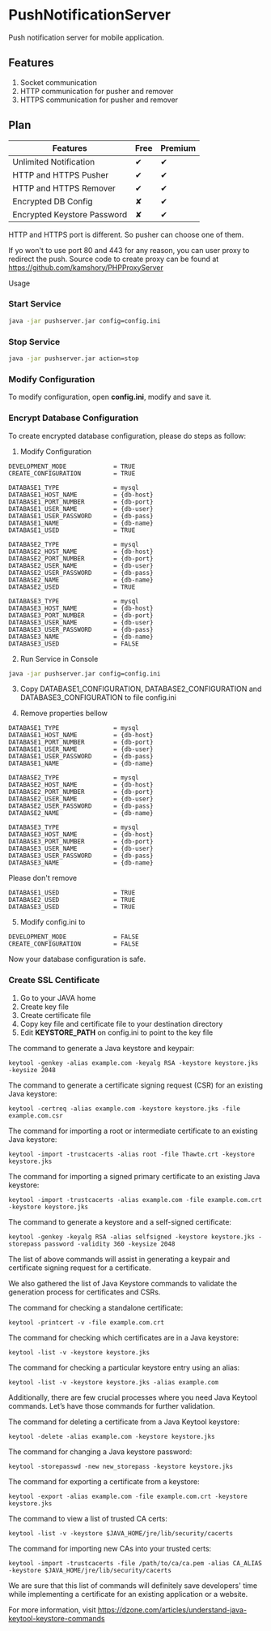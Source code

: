 # PushNotificationServer
Push notification server for mobile application.

## Features
1. Socket communication
2. HTTP communication for pusher and remover
3. HTTPS communication for pusher and remover

## Plan

| Features                    | Free | Premium |
|-----------------------------|------|---------|
| Unlimited Notification      |   ✔  |    ✔    |
| HTTP and HTTPS Pusher       |   ✔  |    ✔    |
| HTTP and HTTPS Remover      |   ✔  |    ✔    |
| Encrypted DB Config         |   ✘  |    ✔    |
| Encrypted Keystore Password |   ✘  |    ✔    |

HTTP and HTTPS port is different. So pusher can choose one of them.

If yo won't to use port 80 and 443 for any reason, you can user proxy to redirect the push. Source code to create proxy can be found at 
https://github.com/kamshory/PHPProxyServer

Usage

### Start Service

```bash
java -jar pushserver.jar config=config.ini
```

### Stop Service

```bash
java -jar pushserver.jar action=stop
```

### Modify Configuration

To modify configuration, open **config.ini**, modify and save it.

### Encrypt Database Configuration

To create encrypted database configuration, please do steps as follow:

1. Modify Configuration

```
DEVELOPMENT_MODE             = TRUE
CREATE_CONFIGURATION         = TRUE

DATABASE1_TYPE               = mysql
DATABASE1_HOST_NAME          = {db-host}
DATABASE1_PORT_NUMBER        = {db-port}
DATABASE1_USER_NAME          = {db-user}
DATABASE1_USER_PASSWORD      = {db-pass}
DATABASE1_NAME               = {db-name}
DATABASE1_USED               = TRUE

DATABASE2_TYPE               = mysql
DATABASE2_HOST_NAME          = {db-host}
DATABASE2_PORT_NUMBER        = {db-port}
DATABASE2_USER_NAME          = {db-user}
DATABASE2_USER_PASSWORD      = {db-pass}
DATABASE2_NAME               = {db-name}
DATABASE2_USED               = TRUE

DATABASE3_TYPE               = mysql
DATABASE3_HOST_NAME          = {db-host}
DATABASE3_PORT_NUMBER        = {db-port}
DATABASE3_USER_NAME          = {db-user}
DATABASE3_USER_PASSWORD      = {db-pass}
DATABASE3_NAME               = {db-name}
DATABASE3_USED               = FALSE
```

2. Run Service in Console

```bash
java -jar pushserver.jar config=config.ini
```

3. Copy DATABASE1_CONFIGURATION, DATABASE2_CONFIGURATION and DATABASE3_CONFIGURATION to file config.ini

4. Remove properties bellow

```
DATABASE1_TYPE               = mysql
DATABASE1_HOST_NAME          = {db-host}
DATABASE1_PORT_NUMBER        = {db-port}
DATABASE1_USER_NAME          = {db-user}
DATABASE1_USER_PASSWORD      = {db-pass}
DATABASE1_NAME               = {db-name}

DATABASE2_TYPE               = mysql
DATABASE2_HOST_NAME          = {db-host}
DATABASE2_PORT_NUMBER        = {db-port}
DATABASE2_USER_NAME          = {db-user}
DATABASE2_USER_PASSWORD      = {db-pass}
DATABASE2_NAME               = {db-name}

DATABASE3_TYPE               = mysql
DATABASE3_HOST_NAME          = {db-host}
DATABASE3_PORT_NUMBER        = {db-port}
DATABASE3_USER_NAME          = {db-user}
DATABASE3_USER_PASSWORD      = {db-pass}
DATABASE3_NAME               = {db-name}
```

Please don't remove

```
DATABASE1_USED               = TRUE
DATABASE2_USED               = TRUE
DATABASE3_USED               = TRUE
```
5. Modify config.ini to
```
DEVELOPMENT_MODE             = FALSE
CREATE_CONFIGURATION         = FALSE
```

Now your database configuration is safe.

### Create SSL Centificate

1. Go to your JAVA home
2. Create key file
3. Create certificate file
4. Copy key file and certificate file to your destination directory
5. Edit **KEYSTORE_PATH** on config.ini to point to the key file

The command to generate a Java keystore and keypair:

```
keytool -genkey -alias example.com -keyalg RSA -keystore keystore.jks -keysize 2048
```

The command to generate a certificate signing request (CSR) for an existing Java keystore:

```
keytool -certreq -alias example.com -keystore keystore.jks -file example.com.csr
```

The command for importing a root or intermediate certificate to an existing Java keystore:

```
keytool -import -trustcacerts -alias root -file Thawte.crt -keystore keystore.jks
```

The command for importing a signed primary certificate to an existing Java keystore:

```
keytool -import -trustcacerts -alias example.com -file example.com.crt -keystore keystore.jks
```

The command to generate a keystore and a self-signed certificate:

```
keytool -genkey -keyalg RSA -alias selfsigned -keystore keystore.jks -storepass password -validity 360 -keysize 2048
```

The list of above commands will assist in generating a keypair and certificate signing request for a certificate.

We also gathered the list of Java Keystore commands to validate the generation process for certificates and CSRs.

The command for checking a standalone certificate:

```
keytool -printcert -v -file example.com.crt
```

The command for checking which certificates are in a Java keystore:

```
keytool -list -v -keystore keystore.jks
```

The command for checking a particular keystore entry using an alias:

```
keytool -list -v -keystore keystore.jks -alias example.com
```

Additionally, there are few crucial processes where you need Java Keytool commands. Let’s have those commands for further validation.

The command for deleting a certificate from a Java Keytool keystore:

```
keytool -delete -alias example.com -keystore keystore.jks
```

The command for changing a Java keystore password:

```
keytool -storepasswd -new new_storepass -keystore keystore.jks
```

The command for exporting a certificate from a keystore:

```
keytool -export -alias example.com -file example.com.crt -keystore keystore.jks
```

The command to view a list of trusted CA certs:

```
keytool -list -v -keystore $JAVA_HOME/jre/lib/security/cacerts
```

The command for importing new CAs into your trusted certs:

```
keytool -import -trustcacerts -file /path/to/ca/ca.pem -alias CA_ALIAS -keystore $JAVA_HOME/jre/lib/security/cacerts
```

We are sure that this list of commands will definitely save developers' time while implementing a certificate for an existing application or a website.

For more information, visit https://dzone.com/articles/understand-java-keytool-keystore-commands

